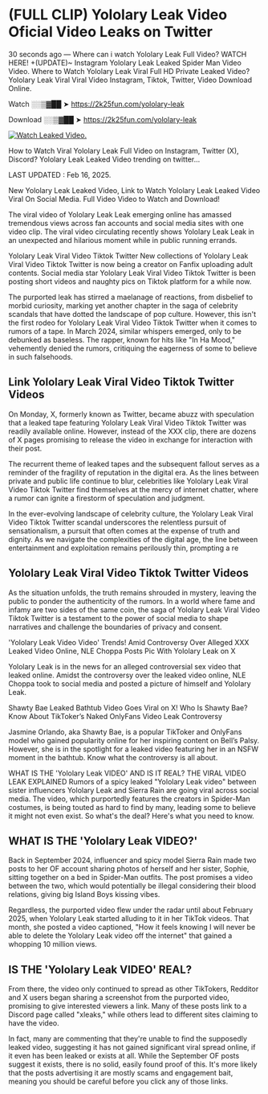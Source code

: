 # (FULL CLIP) Yololary Leak Video Oficial Video Leaks on Twitter

30 seconds ago — Where can i watch Yololary Leak Full Video? WATCH HERE! +(UPDATE)~ Instagram Yololary Leak Leaked Spider Man Video Video. Where to Watch Yololary Leak Viral Full HD Private Leaked Video? Yololary Leak Viral Viral Video Instagram, Tiktok, Twitter, Video Download Online.

Watch ░░▒▓██ ➤ https://2k25fun.com/yololary-leak

Download ░░▒▓██ ➤ https://2k25fun.com/yololary-leak

[![Watch Leaked Video.](https://miro.medium.com/v2/resize:fit:828/format:webp/1*cilzJN44JGOrTw9NJCrNHA.gif "Watch Leaked Video")](https://2k25fun.com/yololary-leak)

How to Watch Viral Yololary Leak Full Video on Instagram, Twitter (X), Discord? Yololary Leak Leaked Video trending on twitter...

LAST UPDATED : Feb 16, 2025.

New Yololary Leak Leaked Video, Link to Watch Yololary Leak Leaked Video Viral On Social Media. Full Video Video to Watch and Download!

The viral video of Yololary Leak Leak emerging online has amassed tremendous views across fan accounts and social media sites with one video clip. The viral video circulating recently shows Yololary Leak Leak in an unexpected and hilarious moment while in public running errands.

Yololary Leak Viral Video Tiktok Twitter New collections of Yololary Leak Viral Video Tiktok Twitter is now being a creator on Fanfix uploading adult contents. Social media star Yololary Leak Viral Video Tiktok Twitter is been posting short videos and naughty pics on Tiktok platform for a while now.

The purported leak has stirred a maelanage of reactions, from disbelief to morbid curiosity, marking yet another chapter in the saga of celebrity scandals that have dotted the landscape of pop culture. However, this isn't the first rodeo for Yololary Leak Viral Video Tiktok Twitter when it comes to rumors of a tape. In March 2024, similar whispers emerged, only to be debunked as baseless. The rapper, known for hits like "In Ha Mood," vehemently denied the rumors, critiquing the eagerness of some to believe in such falsehoods.

## Link Yololary Leak Viral Video Tiktok Twitter Videos

On Monday, X, formerly known as Twitter, became abuzz with speculation that a leaked tape featuring Yololary Leak Viral Video Tiktok Twitter was readily available online. However, instead of the XXX clip, there are dozens of X pages promising to release the video in exchange for interaction with their post.

The recurrent theme of leaked tapes and the subsequent fallout serves as a reminder of the fragility of reputation in the digital era. As the lines between private and public life continue to blur, celebrities like Yololary Leak Viral Video Tiktok Twitter find themselves at the mercy of internet chatter, where a rumor can ignite a firestorm of speculation and judgment.

In the ever-evolving landscape of celebrity culture, the Yololary Leak Viral Video Tiktok Twitter scandal underscores the relentless pursuit of sensationalism, a pursuit that often comes at the expense of truth and dignity. As we navigate the complexities of the digital age, the line between entertainment and exploitation remains perilously thin, prompting a re

##  Yololary Leak Viral Video Tiktok Twitter Videos

As the situation unfolds, the truth remains shrouded in mystery, leaving the public to ponder the authenticity of the rumors. In a world where fame and infamy are two sides of the same coin, the saga of Yololary Leak Viral Video Tiktok Twitter is a testament to the power of social media to shape narratives and challenge the boundaries of privacy and consent.

'Yololary Leak Video Video' Trends! Amid Controversy Over Alleged XXX Leaked Video Online, NLE Choppa Posts Pic With Yololary Leak on X

Yololary Leak is in the news for an alleged controversial sex video that leaked online. Amidst the controversy over the leaked video online, NLE Choppa took to social media and posted a picture of himself and Yololary Leak.

Shawty Bae Leaked Bathtub Video Goes Viral on X! Who Is Shawty Bae? Know About TikToker’s Naked OnlyFans Video Leak Controversy

Jasmine Orlando, aka Shawty Bae, is a popular TikToker and OnlyFans model who gained popularity online for her inspiring content on Bell’s Palsy. However, she is in the spotlight for a leaked video featuring her in an NSFW moment in the bathtub. Know what the controversy is all about.

WHAT IS THE 'Yololary Leak VIDEO' AND IS IT REAL? THE VIRAL VIDEO LEAK EXPLAINED Rumors of a spicy leaked "Yololary Leak video" between sister influencers Yololary Leak and Sierra Rain are going viral across social media. The video, which purportedly features the creators in Spider-Man costumes, is being touted as hard to find by many, leading some to believe it might not even exist. So what's the deal? Here's what you need to know.

## WHAT IS THE 'Yololary Leak VIDEO?'

Back in September 2024, influencer and spicy model Sierra Rain made two posts to her OF account sharing photos of herself and her sister, Sophie, sitting together on a bed in Spider-Man outfits. The post promises a video between the two, which would potentially be illegal considering their blood relations, giving big Island Boys kissing vibes.

Regardless, the purported video flew under the radar until about February 2025, when Yololary Leak started alluding to it in her TikTok videos. That month, she posted a video captioned, "How it feels knowing I will never be able to delete the Yololary Leak video off the internet" that gained a whopping 10 million views.

## IS THE 'Yololary Leak VIDEO' REAL?

From there, the video only continued to spread as other TikTokers, Redditor and X users began sharing a screenshot from the purported video, promising to give interested viewers a link. Many of these posts link to a Discord page called "xleaks," while others lead to different sites claiming to have the video.

In fact, many are commenting that they're unable to find the supposedly leaked video, suggesting it has not gained significant viral spread online, if it even has been leaked or exists at all. While the September OF posts suggest it exists, there is no solid, easily found proof of this. It's more likely that the posts advertising it are mostly scams and engagement bait, meaning you should be careful before you click any of those links.
